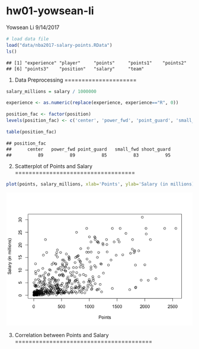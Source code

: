 hw01-yowsean-li
================
Yowsean Li
9/14/2017

``` r
# load data file
load("data/nba2017-salary-points.RData")
ls()
```

    ## [1] "experience" "player"     "points"     "points1"    "points2"   
    ## [6] "points3"    "position"   "salary"     "team"

1. Data Preprocessing
=====================

``` r
salary_millions = salary / 1000000
```

``` r
experience <- as.numeric(replace(experience, experience=="R", 0))
```

``` r
position_fac <- factor(position)
levels(position_fac) <- c('center', 'power_fwd', 'point_guard', 'small_fwd', 'shoot_guard')
```

``` r
table(position_fac)
```

    ## position_fac
    ##      center   power_fwd point_guard   small_fwd shoot_guard 
    ##          89          89          85          83          95

2. Scatterplot of Points and Salary
===================================

``` r
plot(points, salary_millions, xlab='Points', ylab='Salary (in millions)')
```

![](hw01-yowsean-li_files/figure-markdown_github-ascii_identifiers/unnamed-chunk-6-1.png)

3. Correlation between Points and Salary
========================================
